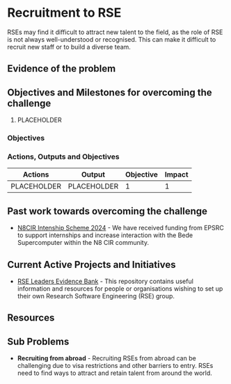# Recruitment to RSE

RSEs may find it difficult to attract new talent to the field, as the role of RSE is not always well-understood or recognised. This can make it difficult to recruit new staff or to build a diverse team.

## Evidence of the problem

## Objectives and Milestones for overcoming the challenge

1. PLACEHOLDER

### Objectives

### Actions, Outputs and Objectives

| Actions     | Output      | Objective | Impact |
| ----------- | ----------- | --------- | ------ |
| PLACEHOLDER | PLACEHOLDER | 1         | 1      |

## Past work towards overcoming the challenge

- [N8CIR Intenship Scheme 2024](https://n8cir.org.uk/themes/epsrc-internships/) - We have received funding from EPSRC to support internships and increase interaction with the Bede Supercomputer within the N8 CIR community.

## Current Active Projects and Initiatives

- [RSE Leaders Evidence Bank](https://github.com/RSE-leaders/evidence-bank) - This repository contains useful information and resources for people or organisations wishing to set up their own Research Software Engineering (RSE) group.

## Resources

## Sub Problems

- **Recruiting from abroad** - Recruiting RSEs from abroad can be challenging due to visa restrictions and other barriers to entry. RSEs need to find ways to attract and retain talent from around the world.
